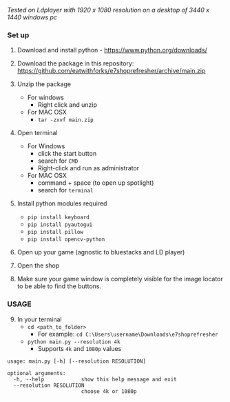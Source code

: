 *Tested on Ldplayer with 1920 x 1080 resolution on a desktop of 3440 x 1440 windows pc*

### Set up

1. Download and install python - https://www.python.org/downloads/
2. Download the package in this repository: https://github.com/eatwithforks/e7shoprefresher/archive/main.zip
3. Unzip the package 
    - For windows
        - Right click and unzip
    - For MAC OSX
        - `tar -zxvf main.zip`
4. Open terminal 
    - For Windows
        - click the start button
        - search for `CMD`
        - Right-click and run as administrator
    - For MAC OSX
        - command + space (to open up spotlight)
        - search for `terminal`
        
5. Install python modules required
    - `pip install keyboard`
    - `pip install pyautogui`
    - `pip install pillow`
    - `pip install opencv-python`
6. Open up your game (agnostic to bluestacks and LD player)
7. Open the shop
8. Make sure your game window is completely visible for the image locator to be able to find the buttons.

### USAGE

9. In your terminal
    - `cd <path_to_folder>` 
        -   For example: `cd C:\Users\username\Downloads\e7shoprefresher`
    - `python main.py --resolution 4k`
        - Supports `4k` and `1080p` values

```   
usage: main.py [-h] [--resolution RESOLUTION]

optional arguments:
  -h, --help            show this help message and exit
  --resolution RESOLUTION
                        choose 4k or 1080p
```

